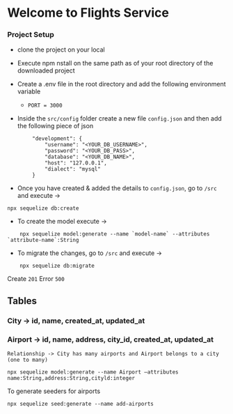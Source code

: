 # Welcome to Flights Service

### Project Setup   
   
- clone the project on your local

- Execute npm nstall on the same path as of your root directory of the downloaded project

- Create a .env file in the root directory and add the following environment variable
        
    - `PORT = 3000`

- Inside the `src/config` folder create a new file `config.json` and then add the following piece of json
```
        "development": {
            "username": "<YOUR_DB_USERNAME>",
            "password": "<YOUR_DB_PASS>",
            "database": "<YOUR_DB_NAME>",
            "host": "127.0.0.1",
            "dialect": "mysql"
        }
```
- Once you have created & added the details to `config.json`, go to `/src` and execute ->

 ``` 
 npx sequelize db:create
 ```

- To create the model execute ->
```
    npx sequelize model:generate --name `model-name` --attributes `attribute-name`:String
```

- To migrate the changes, go to `/src` and execute ->
```
    npx sequelize db:migrate
```

Create `201`
Error `500`

## Tables
### City -> id, name, created_at, updated_at
### Airport -> id, name, address, city_id, created_at, updated_at
    Relationship -> City has many airports and Airport belongs to a city (one to many)
    
```
npx sequelize model:generate --name Airport —attributes name:String,address:String,cityld:integer
```

To generate seeders for airports
```
npx sequelize seed:generate --name add-airports
 ```